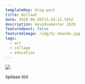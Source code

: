 ```yaml
---
templateKey: blog-post
title: Kollaaž
date: 2020-06-26T13:24:12.545Z
description: kevadsemester 2020
featuredpost: false
featuredimage: /img/5c-amanda.jpg
tags:
  - art
  - collage
  - education
---
```

![ ](/img/5c-amanda.jpg)

õpilase töö
